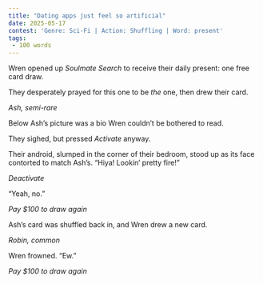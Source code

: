 ```yaml
---
title: "Dating apps just feel so artificial"
date: 2025-05-17
contest: 'Genre: Sci-Fi | Action: Shuffling | Word: present'
tags: 
 - 100 words
---
```


Wren opened up _Soulmate Search_ to receive their daily present: one free card draw.

They desperately prayed for this one to be _the_ one, then drew their card.

_Ash, semi-rare_

Below Ash’s picture was a bio Wren couldn’t be bothered to read.

They sighed, but pressed _Activate_ anyway.

Their android, slumped in the corner of their bedroom, stood up as its face contorted to match Ash’s. “Hiya! Lookin’ pretty fire!”

_Deactivate_

“Yeah, no.”

_Pay $100 to draw again_

Ash’s card was shuffled back in, and Wren drew a new card.

_Robin, common_

Wren frowned. “Ew.”

_Pay $100 to draw again_  
